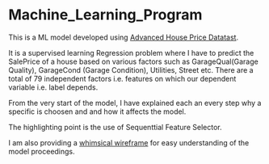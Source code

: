 # Machine_Learning_Program

This is a ML model developed using [Advanced House Price Datatast](https://www.kaggle.com/competitions/house-prices-advanced-regression-techniques/data). 

It is a supervised learning Regression problem where I have to predict the SalePrice of a house based on various factors such as GarageQual(Garage Quality), GarageCond (Garage Condition), Utilities, Street etc. There are a total of 79 independent factors i.e. features on which our dependent variable i.e. label depends.


From the very start of the model, I have explained each an every step why a specific is choosen and and how it affects the model.

The highlighting point is the use of Sequenttial Feature Selector.

I am also providing a [whimsical wireframe](https://whimsical.com/assignment-L784xUMrELRDuyzyGkrzcK) for easy understanding of the model proceedings. 


